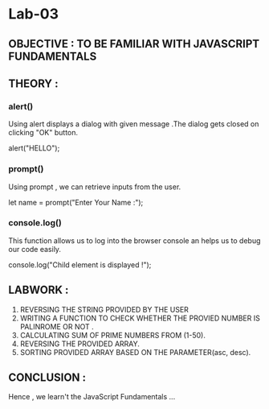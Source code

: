 # Lab-03  
## OBJECTIVE : TO BE FAMILIAR WITH JAVASCRIPT FUNDAMENTALS  
## THEORY :
### alert()
Using alert displays a dialog with given message .The dialog gets closed on clicking "OK" button.

alert("HELLO");

### prompt() 
Using prompt , we can retrieve inputs from the user.

let name = prompt("Enter Your Name :");

### console.log()
This function allows us to log into the browser console an helps us to debug our code easily.

console.log("Child element is displayed !");



## LABWORK : 
1. REVERSING THE STRING PROVIDED BY THE USER
2. WRITING A FUNCTION TO CHECK WHETHER THE PROVIED    NUMBER IS PALINROME OR NOT .  
3. CALCULATING SUM OF  PRIME NUMBERS FROM (1-50).
4. REVERSING THE PROVIDED ARRAY.
5. SORTING PROVIDED ARRAY BASED ON THE PARAMETER(asc, desc).  

## CONCLUSION :
Hence , we learn't the JavaScript Fundamentals ...